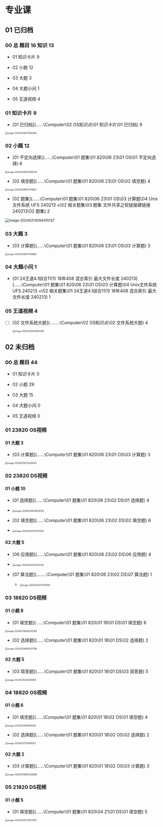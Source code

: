 # 专业课



## 01 已归档

### 00 总   题目 16      知识 13

* 01 知识卡片 9
* 02 小题 12
* 03 大题 3
* 04 大题小问  1

* 05 王道视频 4



### 01 知识卡片 9

*    [01 已归档](..\..\..\Computer\02 OS知识点\01 知识卡片\01 已归档) 9

<img src="https://cvp.oss-cn-shanghai.aliyuncs.com/picgo/202402190755480.png" alt="image-20240219075528384" style="zoom:50%;" />



### 02 小题 12

*   [01 不定向选择](..\..\..\Computer\01 题集\01 820\06 23\01 OS\01 不定向选择)  6

<img src="https://cvp.oss-cn-shanghai.aliyuncs.com/picgo/202402061535630.png" alt="image-20240206153540579" style="zoom:50%;" />

*   [02 填空题](..\..\..\Computer\01 题集\01 820\06 23\01 OS\02 填空题)  4

  <img src="https://cvp.oss-cn-shanghai.aliyuncs.com/picgo/202402190757716.png" alt="image-20240219075729627" style="zoom:50%;" />

*   [02 题集](..\..\..\Computer\01 题集\01 820\06 23\01 OS\03 计算题\04 Unix文件系统 UFS 240213 ×\02 相关题集\03 题集 文件共享之软链接硬链接 240213\02 题集) 2

  <img src="https://cvp.oss-cn-shanghai.aliyuncs.com/picgo/202402140944205.png" alt="image-20240214094415137" style="zoom:80%;" />



### 03 大题  3

*    [03 计算题](..\..\..\Computer\01 题集\01 820\06 23\01 OS\03 计算题)  3

<img src="https://cvp.oss-cn-shanghai.aliyuncs.com/picgo/202402190757966.png" alt="image-20240219075709880" style="zoom:50%;" />





### 04 大题小问  1

*    [01 24王道4.1综合11(1) 18年408 混合索引 最大文件长度 240213](..\..\..\Computer\01 题集\01 820\06 23\01 OS\03 计算题\04 Unix文件系统 UFS 240213 ×\02 相关题集\01 24王道4.1综合11(1) 18年408 混合索引 最大文件长度 240213)  1



### 05 王道视频 4

- [ ] [02 文件系统大题](..\..\..\..\Computer\02 OS知识点\02 文件系统大题) 4

  <img src="https://cvp.oss-cn-shanghai.aliyuncs.com/picgo/202402190749463.png" alt="image-20240219074954385" style="zoom:50%;" />



## 02 未归档



### 00 总 题目 44

* 01 知识卡片 0
* 02 小题 29
* 03 大题 15
* 04 大题小问  0

* 05 王道视频 0





### 01 23820 OS视频

#### 01 大题  3

*  [03 计算题](..\..\..\Computer\01 题集\01 820\06 23\01 OS\03 计算题)  3

  <img src="https://cvp.oss-cn-shanghai.aliyuncs.com/picgo/202402181233099.png" alt="image-20240218123359043" style="zoom:50%;" />

### 02 23820 DS视频 

#### 01 小题  10

*   [01 选择题](..\..\..\Computer\01 题集\01 820\06 23\02 DS\01 选择题)  4
  * <img src="https://cvp.oss-cn-shanghai.aliyuncs.com/picgo/202402190746241.png" alt="image-20240219074630134" style="zoom:50%;" />

*  [02 填空题](..\..\..\Computer\01 题集\01 820\06 23\02 DS\02 填空题) 6
  * <img src="https://cvp.oss-cn-shanghai.aliyuncs.com/picgo/202402201331134.png" alt="image-20240220133152050" style="zoom:50%;" />

#### 02 大题 5

*  [06 应用题](..\..\..\Computer\01 题集\01 820\06 23\02 DS\06 应用题) 4
  * <img src="https://cvp.oss-cn-shanghai.aliyuncs.com/picgo/202402201332198.png" alt="image-20240220133235130" style="zoom:50%;" />

* [07 算法题](..\..\..\..\Computer\01 题集\01 820\06 23\02 DS\07 算法题) 1
  *   <img src="https://cvp.oss-cn-shanghai.aliyuncs.com/picgo/202402201141659.png" alt="image-20240220114114582" style="zoom:50%;" />





### 03 18820 DS视频 

#### 01 小题 8

*  [01 填空题](..\..\..\Computer\01 题集\01 820\01 18\01 DS\01 填空题) 6

<img src="https://cvp.oss-cn-shanghai.aliyuncs.com/picgo/202402190802366.png" alt="image-20240219080242285" style="zoom:50%;" />



*  [02 选择题](..\..\..\Computer\01 题集\01 820\01 18\01 DS\02 选择题)  2

  <img src="https://cvp.oss-cn-shanghai.aliyuncs.com/picgo/202402190803883.png" alt="image-20240219080302798" style="zoom:50%;" />

#### 02 大题 5

*  [03 简答题](..\..\..\Computer\01 题集\01 820\01 18\01 DS\03 简答题)  5

  <img src="https://cvp.oss-cn-shanghai.aliyuncs.com/picgo/202402152120003.png" alt="image-20240215212005914" style="zoom:50%;" />

### 04 18820 OS视频 

#### 01 小题 6

*  [01 填空题](..\..\..\Computer\01 题集\01 820\01 18\02 OS\01 填空题) 4

  <img src="https://cvp.oss-cn-shanghai.aliyuncs.com/picgo/202402170816857.png" alt="image-20240217081618769" style="zoom:50%;" />

*  [02 选择题](..\..\..\Computer\01 题集\01 820\01 18\02 OS\02 选择题) 2

  <img src="https://cvp.oss-cn-shanghai.aliyuncs.com/picgo/202402171359923.png" alt="image-20240217135918873" style="zoom:50%;" />

#### 02 大题 2

*  [03 计算题](..\..\..\Computer\01 题集\01 820\01 18\02 OS\03 计算题) 3

<img src="https://cvp.oss-cn-shanghai.aliyuncs.com/picgo/202402190807976.png" alt="image-20240219080720888" style="zoom:50%;" />

### 05 21820 DS视频 

#### 01 小题 5

*   [01 填空题](..\..\..\Computer\01 题集\01 820\04 21\01 DS\01 填空题)  5

<img src="https://cvp.oss-cn-shanghai.aliyuncs.com/picgo/202402201728984.png" alt="image-20240220172827920" style="zoom:50%;" />



